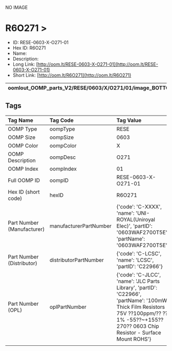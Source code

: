 


  
NO IMAGE  
# R6O271 > 

- ID: RESE-0603-X-O271-01
- Hex ID: R6O271
- Name: 
- Description: 
- Long Link: [http://oom.lt/RESE-0603-X-O271-01](http://oom.lt/RESE-0603-X-O271-01)
- Short Link: [http://oom.lt/R6O271](http://oom.lt/R6O271)
  

|oomlout_OOMP_parts_V2/RESE/0603/X/O271/01/image_BOTTOM.jpg|oomlout_OOMP_parts_V2/RESE/0603/X/O271/01/image_Re.jpg|||
| :---: | :---: | :---: | :---: |

## Tags
  

|Tag Name|Tag Code|Tag Value|
| :--- | :--- | :--- |
|OOMP Type|oompType|RESE|
|OOMP Size|oompSize|0603|
|OOMP Color|oompColor|X|
|OOMP Description|oompDesc|O271|
|OOMP Index|oompIndex|01|
|Full OOMP ID|oompID|RESE-0603-X-O271-01|
|Hex ID (short code)|hexID|R6O271|
|Part Number (Manufacturer)|manufacturerPartNumber|{'code': 'C-XXXX', 'name': 'UNI-ROYAL(Uniroyal Elec)', 'partID': '0603WAF2700T5E', 'partName': '0603WAF2700T5E'}|
|Part Number (Distributor)|distributorPartNumber|{'code': 'C-LCSC', 'name': 'LCSC', 'partID': 'C22966'}|
|Part Number (OPL)|oplPartNumber|{'code': 'C-JLCC', 'name': 'JLC Parts Library', 'partID': 'C22966', 'partName': '100mW Thick Film Resistors 75V ??100ppm/?? ??1% -55??~+155?? 270?? 0603  Chip Resistor - Surface Mount ROHS'}|
||||
